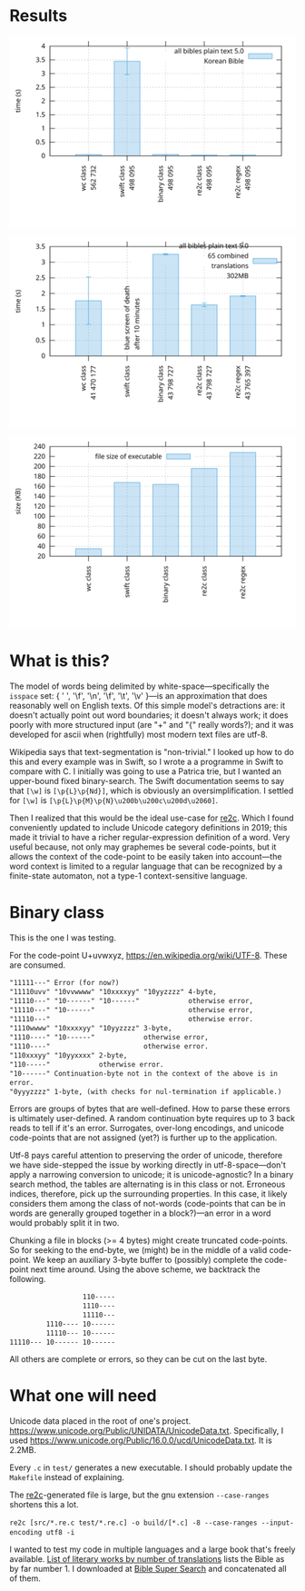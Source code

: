 # Results

![Korean Bible word count.](korean.svg)

![65 Bibles in different languages concatenated.](all.svg)

![Executable file size.](filesizes.svg)

# What is this?

The model of words being delimited by white-space—specifically the `isspace` set: { ' ', '\f', '\n', '\f', '\t', '\v' }—is an approximation that does reasonably well on English texts. Of this simple model's detractions are: it doesn't actually point out word boundaries; it doesn't always work; it does poorly with more structured input (are "+" and "{" really words?); and it was developed for ascii when (rightfully) most modern text files are utf-8.

Wikipedia says that text-segmentation is "non-trivial." I looked up how to do this and every example was in Swift, so I wrote a a programme in Swift to compare with C. I initially was going to use a Patrica trie, but I wanted an upper-bound fixed binary-search. The Swift documentation seems to say that `[\w]` is `[\p{L}\p{Nd}]`, which is obviously an oversimplification. I settled for `[\w]` is `[\p{L}\p{M}\p{N}\u200b\u200c\u200d\u2060]`.

Then I realized that this would be the ideal use-case for [re2c](https://github.com/skvadrik/re2c). Which I found conveniently updated to include Unicode category definitions in 2019; this made it trivial to have a richer regular-expression definition of a word. Very useful because, not only may graphemes be several code-points, but it allows the context of the code-point to be easily taken into account—the word context is limited to a regular language that can be recognized by a finite-state automaton, not a type-1 context-sensitive language.

# Binary class

This is the one I was testing.

For the code-point U+uvwxyz, <https://en.wikipedia.org/wiki/UTF-8>. These
are consumed.

```
"11111---" Error (for now?)
"11110uvv" "10vvwwww" "10xxxxyy" "10yyzzzz" 4-byte,
"11110---" "10------" "10------"            otherwise error,
"11110---" "10------"                       otherwise error,
"11110---"                                  otherwise error.
"1110wwww" "10xxxxyy" "10yyzzzz" 3-byte,
"1110----" "10------"            otherwise error,
"1110----"                       otherwise error.
"110xxxyy" "10yyxxxx" 2-byte,
"110-----"            otherwise error.
"10------" Continuation-byte not in the context of the above is in error.
"0yyyzzzz" 1-byte, (with checks for nul-termination if applicable.)
```

Errors are groups of bytes that are well-defined. How to parse these errors is
ultimately user-defined. A random continuation byte requires up to 3 back
reads to tell if it's an error. Surrogates, over-long encodings, and unicode
code-points that are not assigned (yet?) is further up to the application.

Utf-8 pays careful attention to preserving the order of unicode, therefore we
have side-stepped the issue by working directly in utf-8-space—don't apply a
narrowing conversion to unicode; it is unicode-agnostic?  In a binary search
method, the tables are alternating is in this class or not. Erroneous indices,
therefore, pick up the surrounding properties. In this case, it likely
considers them among the class of not-words (code-points that can be in words
are generally grouped together in a block?)—an error in a word would probably
split it in two.

Chunking a file in blocks (>= 4 bytes) might create truncated code-points.
So for seeking to the end-byte, we (might) be in the middle of a valid
code-point. We keep an auxiliary 3-byte buffer to (possibly) complete the
code-point next time around. Using the above scheme, we backtrack the
following.

```
				  110-----
				  1110----
				  11110---
		 1110---- 10------
		 11110--- 10------
11110--- 10------ 10------
```

All others are complete or errors, so they can be cut on the last byte.

# What one will need

Unicode data placed in the root of one's project. <https://www.unicode.org/Public/UNIDATA/UnicodeData.txt>. Specifically, I used <https://www.unicode.org/Public/16.0.0/ucd/UnicodeData.txt>. It is 2.2MB.

Every `.c` in `test/` generates a new executable. I should probably update the `Makefile` instead of explaining.

The [re2c](https://re2c.org/)-generated file is large, but the gnu extension `--case-ranges` shortens this a lot.

`re2c [src/*.re.c test/*.re.c] -o build/[*.c] -8 --case-ranges --input-encoding utf8 -i`

I wanted to test my code in multiple languages and a large book that's freely available. [List of literary works by number of translations](https://en.wikipedia.org/wiki/List_of_literary_works_by_number_of_translations) lists the Bible as by far number 1. I downloaded at [Bible Super Search](https://www.biblesupersearch.com/bible-downloads/) and concatenated all of them.
